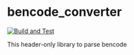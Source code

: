 # bencode_converter
[![Build and Test](https://github.com/w15eacre/DWallet/actions/workflows/DWalletCI.yml/badge.svg)](https://github.com/w15eacre/bencode_converter/actions/workflows/build_and_test.yml)

This header-only library to parse bencode
